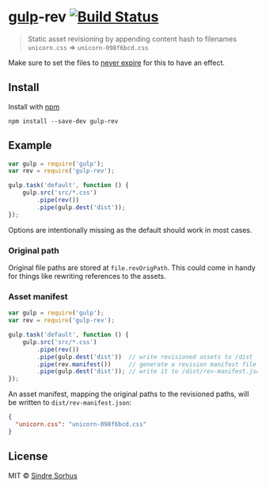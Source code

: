 # [gulp](https://github.com/wearefractal/gulp)-rev [![Build Status](https://secure.travis-ci.org/sindresorhus/gulp-rev.png?branch=master)](http://travis-ci.org/sindresorhus/gulp-rev)

> Static asset revisioning by appending content hash to filenames  
`unicorn.css` => `unicorn-098f6bcd.css`

Make sure to set the files to [never expire](http://developer.yahoo.com/performance/rules.html#expires) for this to have an effect.


## Install

Install with [npm](https://npmjs.org/package/gulp-rev)

```
npm install --save-dev gulp-rev
```


## Example

```js
var gulp = require('gulp');
var rev = require('gulp-rev');

gulp.task('default', function () {
	gulp.src('src/*.css')
		.pipe(rev())
		.pipe(gulp.dest('dist'));
});
```

Options are intentionally missing as the default should work in most cases.


### Original path

Original file paths are stored at `file.revOrigPath`. This could come in handy for things like rewriting references to the assets.


### Asset manifest

```js
var gulp = require('gulp');
var rev = require('gulp-rev');

gulp.task('default', function () {
	gulp.src('src/*.css')
		.pipe(rev())
		.pipe(gulp.dest('dist'))  // write revisioned assets to /dist
		.pipe(rev.manifest())     // generate a revision manifest file
		.pipe(gulp.dest('dist')); // write it to /dist/rev-manifest.json
});
```

An asset manifest, mapping the original paths to the revisioned paths, will be written to `dist/rev-manifest.json`:

```json
{
  "unicorn.css": "unicorn-098f6bcd.css"
}
```


## License

MIT © [Sindre Sorhus](http://sindresorhus.com)

